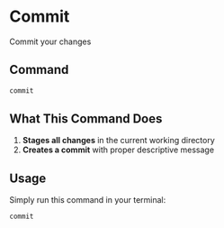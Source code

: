 # Commit

Commit your changes

## Command

```bash
commit
```

## What This Command Does

1. **Stages all changes** in the current working directory
2. **Creates a commit** with proper descriptive message

## Usage

Simply run this command in your terminal:

```bash
commit
```

